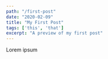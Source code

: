 ```yaml
---
path: "/first-post"
date: "2020-02-09"
title: "My First Post"
tags: ['this', 'that']
excerpt: "A preview of my first post"
---
```


Lorem ipsum
